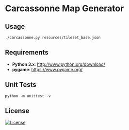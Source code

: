 Carcassonne Map Generator
=========================

## Usage

```
./carcassonne.py resources/tileset_base.json
```

## Requirements

* __Python 3.x__: http://www.python.org/download/
* __pygame__: https://www.pygame.org/

## Unit Tests

`python -m unittest -v`

## License

[![License](http://img.shields.io/:license-mit-blue.svg?style=flat-square)](./LICENSE)
